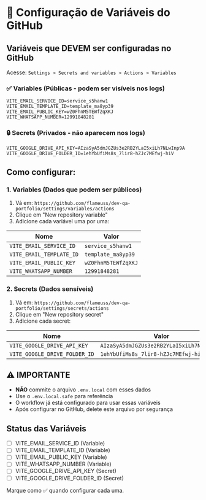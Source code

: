 # 🔐 Configuração de Variáveis do GitHub

## Variáveis que DEVEM ser configuradas no GitHub

Acesse: `Settings > Secrets and variables > Actions > Variables`

### ✅ Variables (Públicas - podem ser visíveis nos logs)

```
VITE_EMAIL_SERVICE_ID=service_s5hanw1
VITE_EMAIL_TEMPLATE_ID=template_ma8yp39
VITE_EMAIL_PUBLIC_KEY=wZ0FhnM5TEWfZqXKJ
VITE_WHATSAPP_NUMBER=12991848281
```

### 🔒 Secrets (Privados - não aparecem nos logs)

```
VITE_GOOGLE_DRIVE_API_KEY=AIzaSyA5dmJGZUs3e2RB2YLaI5xiLh7NLwInp9A
VITE_GOOGLE_DRIVE_FOLDER_ID=1ehYbUfiMs8s_7lir8-hZJc7MEfwj-hiV
```

## Como configurar:

### 1. Variables (Dados que podem ser públicos)
1. Vá em: `https://github.com/flameuss/dev-qa-portfolio/settings/variables/actions`
2. Clique em "New repository variable"
3. Adicione cada variável uma por uma:

| Nome | Valor |
|------|--------|
| `VITE_EMAIL_SERVICE_ID` | `service_s5hanw1` |
| `VITE_EMAIL_TEMPLATE_ID` | `template_ma8yp39` |
| `VITE_EMAIL_PUBLIC_KEY` | `wZ0FhnM5TEWfZqXKJ` |
| `VITE_WHATSAPP_NUMBER` | `12991848281` |

### 2. Secrets (Dados sensíveis)
1. Vá em: `https://github.com/flameuss/dev-qa-portfolio/settings/secrets/actions`
2. Clique em "New repository secret"
3. Adicione cada secret:

| Nome | Valor |
|------|--------|
| `VITE_GOOGLE_DRIVE_API_KEY` | `AIzaSyA5dmJGZUs3e2RB2YLaI5xiLh7NLwInp9A` |
| `VITE_GOOGLE_DRIVE_FOLDER_ID` | `1ehYbUfiMs8s_7lir8-hZJc7MEfwj-hiV` |

## ⚠️ IMPORTANTE

- **NÃO** commite o arquivo `.env.local` com esses dados
- Use o `.env.local.safe` para referência
- O workflow já está configurado para usar essas variáveis
- Após configurar no GitHub, delete este arquivo por segurança

## Status das Variáveis

- [ ] VITE_EMAIL_SERVICE_ID (Variable)
- [ ] VITE_EMAIL_TEMPLATE_ID (Variable)  
- [ ] VITE_EMAIL_PUBLIC_KEY (Variable)
- [ ] VITE_WHATSAPP_NUMBER (Variable)
- [ ] VITE_GOOGLE_DRIVE_API_KEY (Secret)
- [ ] VITE_GOOGLE_DRIVE_FOLDER_ID (Secret)

Marque como ✅ quando configurar cada uma.
